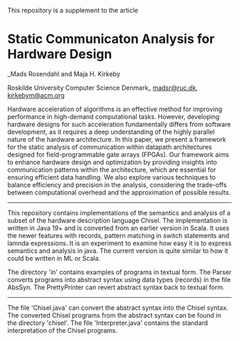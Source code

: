 This repository is a supplement to the article

# **Static Communicaton Analysis for Hardware Design**

_Mads Rosendahl and Maja H. Kirkeby

Roskilde University
Computer Science
Denmark_
madsr@ruc.dk, kirkebym@acm.org

Hardware acceleration of algorithms is an effective method for improving performance 
in high-demand computational tasks.
However, developing hardware designs for such acceleration fundamentally differs 
from software development, as it requires a deep understanding of the highly 
parallel nature of the hardware architecture.
In this paper, we present a framework for the static analysis of communication 
within datapath architectures designed for field-programmable gate arrays (FPGAs).
Our framework aims to enhance hardware design and optimization by providing 
insights into communication patterns within the architecture, which are essential for ensuring efficient data handling.
We also explore various techniques to balance efficiency and precision in the analysis, considering the trade-offs between computational overhead and the approximation of possible results.

-----------------

This repository contains implementations of the semantics and analysis of a subset of the hardware description language Chisel.
The implementation is written in Java 19+ and is converted from an earlier version in Scala.
It uses the newer features with records, pattern matching in switch statements and lamnda expressions.
It is an experiment to examine how easy it is to express semantics and analysis in java.
The current version is quite similar to how it could be written in ML or Scala.

The directory 'in' contains examples of programs in textual form. 
The Parser converts programs into abstract syntax using 
data types (records) in the file AbsSyn. 
The PrettyPrinter can revert abstract syntax back to textual form.

-----------------

The file 'Chisel.java' can convert the abstract syntax into the Chisel syntax.
The converted Chisel programs from the abstract syntax can be found in the directory 'chisel'.
The file 'Interpreter.java' contains the standard interpretation of the Chisel programs.

